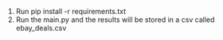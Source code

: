 1. Run pip install -r requirements.txt
2. Run the main.py and the results will be stored in a csv called ebay_deals.csv
